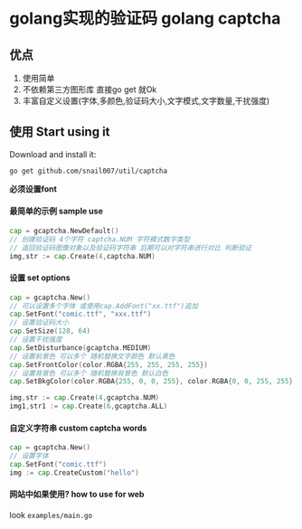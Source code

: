 # golang实现的验证码 golang captcha

## 优点

1. 使用简单
2. 不依赖第三方图形库 直接go get 就Ok
3. 丰富自定义设置(字体,多颜色,验证码大小,文字模式,文字数量,干扰强度)

## 使用 Start using it

Download and install it:
```
go get github.com/snail007/util/captcha
```
**必须设置font**

#### 最简单的示例 sample use

```go
cap = gcaptcha.NewDefault()
// 创建验证码 4个字符 captcha.NUM 字符模式数字类型
// 返回验证码图像对象以及验证码字符串 后期可以对字符串进行对比 判断验证
img,str := cap.Create(4,captcha.NUM)
```

#### 设置 set options

```go
cap = gcaptcha.New()
// 可以设置多个字体 或使用cap.AddFont("xx.ttf")追加
cap.SetFont("comic.ttf", "xxx.ttf")
// 设置验证码大小
cap.SetSize(128, 64)
// 设置干扰强度
cap.SetDisturbance(gcaptcha.MEDIUM)
// 设置前景色 可以多个 随机替换文字颜色 默认黑色
cap.SetFrontColor(color.RGBA{255, 255, 255, 255})
// 设置背景色 可以多个 随机替换背景色 默认白色
cap.SetBkgColor(color.RGBA{255, 0, 0, 255}, color.RGBA{0, 0, 255, 255}, color.RGBA{0, 153, 0, 255})

img,str := cap.Create(4,gcaptcha.NUM)
img1,str1 := cap.Create(6,gcaptcha.ALL)
```

#### 自定义字符串 custom captcha words

```go
cap = gcaptcha.New()
// 设置字体
cap.SetFont("comic.ttf")
img := cap.CreateCustom("hello")
```


#### 网站中如果使用? how to use for web

look `examples/main.go`




